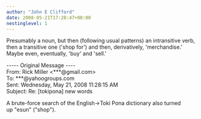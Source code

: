 ```yaml
---
author: "John E Clifford"
date: 2008-05-21T17:28:47+00:00
nestinglevel: 1
---
```

Presumably a noun, but then (following usual patterns) an intransitive verb, then a transitive one ('shop for') and then, derivatively, 'merchandise.'  
Maybe even, eventually, 'buy' and 'sell.'  
  
\----- Original Message ----  
From: Rick Miller <\*\*\*@gmail.com>  
To: \*\*\*@yahoogroups.com  
Sent: Wednesday, May 21, 2008 11:28:15 AM  
Subject: Re: \[tokipona\] new words  
  
  
A brute-force search of the English->Toki Pona dictionary also turned  
up "esun" ("shop").